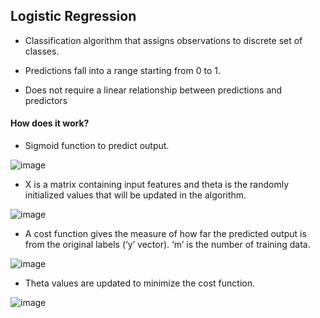 ## Logistic Regression



* Classification algorithm that assigns observations to discrete set of classes.  

* Predictions fall into a range starting from 0 to 1.

* Does not require a linear relationship between predictions and predictors

#### How does it work?

* Sigmoid function to predict output.

![image](https://user-images.githubusercontent.com/39881974/200902384-7952c15d-74e7-44d6-bffb-4a39a04f8784.png)


* X is a matrix containing input features and theta is the randomly initialized values that will be updated in the algorithm. 

![image](https://user-images.githubusercontent.com/39881974/200902342-18b4aacd-0a78-4651-ac8b-63573de2c112.png)

 
* A cost function gives the measure of how far the predicted output is from the original labels (‘y’ vector). ‘m’ is the number of training data. 

![image](https://user-images.githubusercontent.com/39881974/200902235-6df9690c-85dc-447e-ae44-44075edbb7bf.png)

* Theta values are updated to minimize the cost function. 

![image](https://user-images.githubusercontent.com/39881974/200902301-d9499aa2-2ed5-4a31-8136-5bac56d759f4.png)
